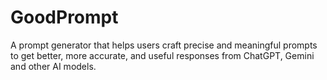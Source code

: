 # GoodPrompt
A prompt generator that helps users craft precise and meaningful prompts to get better, more accurate, and useful responses from ChatGPT, Gemini and other AI models.
